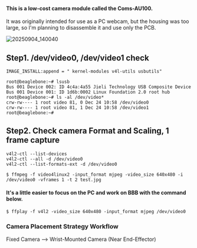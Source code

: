 #### This is a low-cost camera module called the Coms-AU100.
It was originally intended for use as a PC webcam, but the housing was too large, so I'm planning to disassemble it and use only the PCB.

![20250904_140040](https://github.com/user-attachments/assets/35d504a3-944a-4ad0-a7d7-95d397ddb8cd)


## Step1. /dev/video0, /dev/video1 check
```
IMAGE_INSTALL:append = " kernel-modules v4l-utils usbutils"

root@beaglebone:~# lsusb
Bus 001 Device 002: ID 4c4a:4a55 Jieli Technology USB Composite Device
Bus 001 Device 001: ID 1d6b:0002 Linux Foundation 2.0 root hub
root@beaglebone:~# ls -al /dev/video*
crw-rw---- 1 root video 81, 0 Dec 24 10:58 /dev/video0
crw-rw---- 1 root video 81, 1 Dec 24 10:58 /dev/video1
root@beaglebone:~#
```

## Step2. Check camera Format and Scaling, 1 frame capture
```
v4l2-ctl --list-devices
v4l2-ctl --all -d /dev/video0
v4l2-ctl --list-formats-ext -d /dev/video0

$ ffmpeg -f video4linux2 -input_format mjpeg -video_size 640x480 -i /dev/video0 -vframes 1 -t 2 test.jpg

```

#### It's a little easier to focus on the PC and work on BBB with the command below.
```
$ ffplay -f v4l2 -video_size 640x480 -input_format mjpeg /dev/video0
```

### Camera Placement Strategy Workflow
Fixed Camera --> Wrist-Mounted Camera (Near End-Effector)

